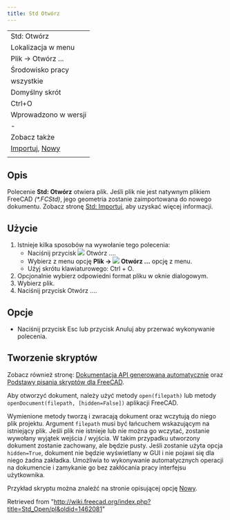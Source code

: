 ```yaml
---
title: Std Otwórz
---
```

|  |
| --- |
| Std: Otwórz |
| Lokalizacja w menu |
| Plik → Otwórz ... |
| Środowisko pracy |
| wszystkie |
| Domyślny skrót |
| Ctrl+O |
| Wprowadzono w wersji |
| - |
| Zobacz także |
| [Importuj](/Std_Import/pl "Std Import/pl"), [Nowy](/Std_New/pl "Std New/pl") |
|  |

## Opis

Polecenie **Std: Otwórz** otwiera plik. Jeśli plik nie jest natywnym plikiem FreeCAD *(\*.FCStd)*, jego geometria zostanie zaimportowana do nowego dokumentu. Zobacz stronę [Std: Importuj](/Std_Import/pl "Std Import/pl"), aby uzyskać więcej informacji.

## Użycie

1. Istnieje kilka sposobów na wywołanie tego polecenia:
   * Naciśnij przycisk ![](/images/Std_Open.svg) Otwórz ....
   * Wybierz z menu opcję **Plik → ![](/images/Std_Open.svg) Otwórz ...** opcję z menu.
   * Użyj skrótu klawiaturowego: Ctrl + O.
2. Opcjonalnie wybierz odpowiedni format pliku w oknie dialogowym.
3. Wybierz plik.
4. Naciśnij przycisk Otwórz ....

## Opcje

* Naciśnij przycisk Esc lub przycisk Anuluj aby przerwać wykonywanie polecenia.

## Tworzenie skryptów

Zobacz również stronę: [Dokumentacja API generowana automatycznie](https://freecad.github.io/SourceDoc/) oraz [Podstawy pisania skryptów dla FreeCAD](/FreeCAD_Scripting_Basics/pl "FreeCAD Scripting Basics/pl").

Aby otworzyć dokument, należy użyć metody `open(filepath)` lub metody `openDocument(filepath, [hidden=False])` aplikacji FreeCAD.

Wymienione metody tworzą i zwracają dokument oraz wczytują do niego plik projektu. Argument `filepath` musi być łańcuchem wskazującym na istniejący plik. Jeśli plik nie istnieje lub nie można go wczytać, zostanie wywołany wyjątek wejścia / wyjścia. W takim przypadku utworzony dokument zostanie zachowany, ale będzie pusty. Jeśli zostanie użyta opcja `hidden=True`, dokument nie będzie wyświetlany w GUI i nie pojawi się dla niego żadna zakładka. Umożliwia to wykonywanie automatycznych operacji na dokumencie i zamykanie go bez zakłócania pracy interfejsu użytkownika.

Przykład skryptu można znaleźć na stronie opisującej opcję [Nowy](/Std_New/pl#Tworzenie_skrypt.C3.B3w "Std New/pl").

Retrieved from "<http://wiki.freecad.org/index.php?title=Std_Open/pl&oldid=1462081>"